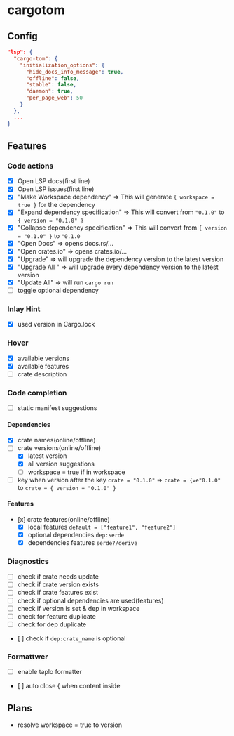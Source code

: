 # cargotom
## Config
```json
"lsp": {
  "cargo-tom": {
    "initialization_options": {
      "hide_docs_info_message": true,
      "offline": false,
      "stable": false,
      "daemon": true,
      "per_page_web": 50
    }
  },
  ...
}
```
## Features
### Code actions
- [x] Open LSP docs(first line)
- [x] Open LSP issues(first line)
- [x] "Make Workspace dependency" => This will generate `{ workspace = true }` for the dependency
- [x] "Expand dependency specification" => This will convert from `"0.1.0"` to `{ version = "0.1.0" }`
- [x] "Collapse dependency specification" => This will convert from `{ version = "0.1.0" }` to `"0.1.0`
- [x] "Open Docs" => opens docs.rs/...
- [x] "Open crates.io" => opens crates.io/...
- [x] "Upgrade" => will upgrade the dependency version to the latest version
- [x] "Upgrade All " => will upgrade every dependency version to the latest version
- [x] "Update All" => will run `cargo run`
- [ ] toggle optional dependency

### Inlay Hint
- [x] used version in Cargo.lock

### Hover
- [x] available versions
- [x] available features
- [ ] crate description

### Code completion
- [ ] static manifest suggestions

#### Dependencies
- [x] crate names(online/offline)
- [ ] crate versions(online/offline)
  - [x] latest version
  - [x] all version suggestions
  - [ ] workspace = true if in workspace
- [ ] key when version after the key `crate = "0.1.0"` => `crate = {ve"0.1.0"` to `crate = { version = "0.1.0" }`

#### Features
- [x] crate features(online/offline)
  - [x] local features `default = ["feature1", "feature2"]`
  - [x] optional dependencies `dep:serde`
  - [x] dependencies features `serde?/derive`

### Diagnostics
- [ ] check if crate needs update
- [ ] check if crate version exists
- [ ] check if crate features exist
- [ ] check if optional dependencies are used(features)
- [ ] check if version is set & dep in workspace
- [ ] check for feature duplicate
- [ ] check for dep duplicate
- [ ] check if `dep:crate_name` is optional

### Formattwer
- [ ] enable taplo formatter
- [ ] auto close { when content inside

## Plans
- resolve workspace = true to version
